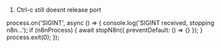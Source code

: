 1. Ctrl-c still doesnt release port 

process.on('SIGINT', async () => {
  console.log('SIGINT received, stopping n8n...');
  if (n8nProcess) {
    await stopN8n({ preventDefault: () => {} });
  }
  process.exit(0);
});